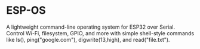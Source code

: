 # ESP-OS
A lightweight command-line operating system for ESP32 over Serial. Control Wi-Fi, filesystem, GPIO, and more with simple shell-style commands like ls(), ping("google.com"), digwrite(13,high), and read("file.txt").
